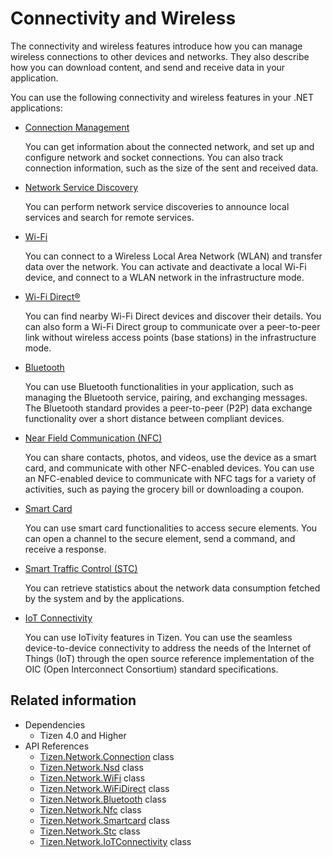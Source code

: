 # Connectivity and Wireless

The connectivity and wireless features introduce how you can manage wireless connections to other devices and networks. They also describe how you can download content, and send and receive data in your application.

You can use the following connectivity and wireless features in your .NET applications:

-   [Connection Management](connection.md)

    You can get information about the connected network, and set up and configure network and socket connections. You can also track connection information, such as the size of the sent and received data.

-   [Network Service Discovery](nsd.md)

    You can perform network service discoveries to announce local services and search for remote services.

-   [Wi-Fi](wifi.md)

    You can connect to a Wireless Local Area Network (WLAN) and transfer data over the network. You can activate and deactivate a local Wi-Fi device, and connect to a WLAN network in the infrastructure mode.

-   [Wi-Fi Direct®](wifi-direct.md)

    You can find nearby Wi-Fi Direct devices and discover their details. You can also form a Wi-Fi Direct group to communicate over a peer-to-peer link without wireless access points (base stations) in the infrastructure mode.

-   [Bluetooth](bluetooth.md)

    You can use Bluetooth functionalities in your application, such as managing the Bluetooth service, pairing, and exchanging messages. The Bluetooth standard provides a peer-to-peer (P2P) data exchange functionality over a short distance between compliant devices.

-   [Near Field Communication (NFC)](nfc.md)

    You can share contacts, photos, and videos, use the device as a smart card, and communicate with other NFC-enabled devices. You can use an NFC-enabled device to communicate with NFC tags for a variety of activities, such as paying the grocery bill or downloading a coupon.

-   [Smart Card](smartcard.md)

    You can use smart card functionalities to access secure elements. You can open a channel to the secure element, send a command, and receive a response.

-   [Smart Traffic Control (STC)](stc.md)

    You can retrieve statistics about the network data consumption fetched by the system and by the applications.

-   [IoT Connectivity](iotcon.md)

    You can use IoTivity features in Tizen. You can use the seamless device-to-device connectivity to address the needs of the Internet of Things (IoT) through the open source reference implementation of the OIC (Open Interconnect Consortium) standard specifications.

## Related information
- Dependencies
    -   Tizen 4.0 and Higher
- API References
	- [Tizen.Network.Connection](../../dotnet/api/TizenFX/latest/api/Tizen.Network.Connection.html) class
    - [Tizen.Network.Nsd](../../application/dotnet/api/TizenFX/latest/api/Tizen.Network.Nsd.html) class
	- [Tizen.Network.WiFi](../../application/dotnet/api/TizenFX/latest/api/Tizen.Network.WiFi.html) class
	- [Tizen.Network.WiFiDirect](../../application/dotnet/api/TizenFX/latest/api/Tizen.Network.WiFiDirect.html) class
	- [Tizen.Network.Bluetooth](../../application/dotnet/api/TizenFX/latest/api/Tizen.Network.Bluetooth.html) class
	- [Tizen.Network.Nfc](../../application/dotnet/api/TizenFX/latest/api/Tizen.Network.Nfc.html) class
	- [Tizen.Network.Smartcard](../../application/dotnet/api/TizenFX/latest/api/Tizen.Network.Smartcard.html) class
	- [Tizen.Network.Stc](../../application/dotnet/api/TizenFX/latest/api/Tizen.Network.Stc.html) class
    - [Tizen.Network.IoTConnectivity](../../application/dotnet/api/TizenFX/latest/api/Tizen.Network.IoTConnectivity.html) class
